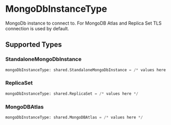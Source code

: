 # MongoDbInstanceType

MongoDb instance to connect to. For MongoDB Atlas and Replica Set TLS connection is used by default.


## Supported Types

### StandaloneMongoDbInstance

```python
mongoDbInstanceType: shared.StandaloneMongoDbInstance = /* values here */
```

### ReplicaSet

```python
mongoDbInstanceType: shared.ReplicaSet = /* values here */
```

### MongoDBAtlas

```python
mongoDbInstanceType: shared.MongoDBAtlas = /* values here */
```

